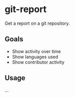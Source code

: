 # git-report
Get a report on a git repository.

## Goals
- Show activity over time
- Show languages used
- Show contributor activity

## Usage
...
